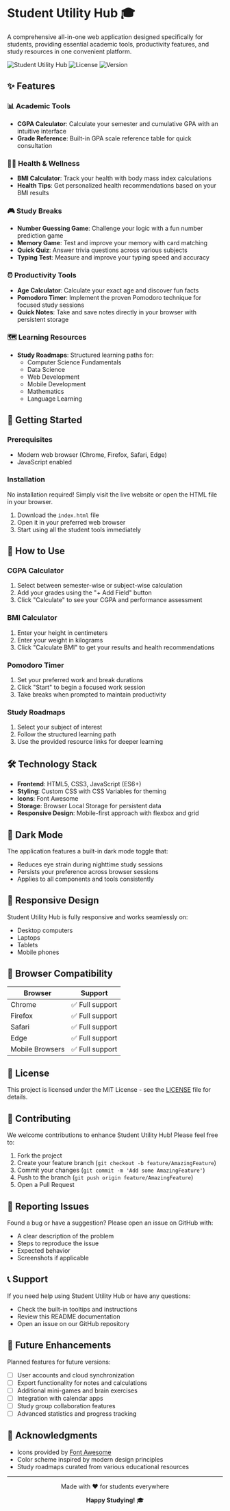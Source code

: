 # Student Utility Hub 🎓

A comprehensive all-in-one web application designed specifically for students, providing essential academic tools, productivity features, and study resources in one convenient platform.

![Student Utility Hub](https://img.shields.io/badge/Student-Tools-blue) ![License](https://img.shields.io/badge/License-MIT-green) ![Version](https://img.shields.io/badge/Version-1.0-orange)

## ✨ Features

### 📊 Academic Tools
- **CGPA Calculator**: Calculate your semester and cumulative GPA with an intuitive interface
- **Grade Reference**: Built-in GPA scale reference table for quick consultation

### 🏋️‍♂️ Health & Wellness
- **BMI Calculator**: Track your health with body mass index calculations
- **Health Tips**: Get personalized health recommendations based on your BMI results

### 🎮 Study Breaks
- **Number Guessing Game**: Challenge your logic with a fun number prediction game
- **Memory Game**: Test and improve your memory with card matching
- **Quick Quiz**: Answer trivia questions across various subjects
- **Typing Test**: Measure and improve your typing speed and accuracy

### ⏰ Productivity Tools
- **Age Calculator**: Calculate your exact age and discover fun facts
- **Pomodoro Timer**: Implement the proven Pomodoro technique for focused study sessions
- **Quick Notes**: Take and save notes directly in your browser with persistent storage

### 🗺️ Learning Resources
- **Study Roadmaps**: Structured learning paths for:
  - Computer Science Fundamentals
  - Data Science
  - Web Development
  - Mobile Development
  - Mathematics
  - Language Learning

## 🚀 Getting Started

### Prerequisites
- Modern web browser (Chrome, Firefox, Safari, Edge)
- JavaScript enabled

### Installation
No installation required! Simply visit the live website or open the HTML file in your browser.

1. Download the `index.html` file
2. Open it in your preferred web browser
3. Start using all the student tools immediately

## 📖 How to Use

### CGPA Calculator
1. Select between semester-wise or subject-wise calculation
2. Add your grades using the "+ Add Field" button
3. Click "Calculate" to see your CGPA and performance assessment

### BMI Calculator
1. Enter your height in centimeters
2. Enter your weight in kilograms
3. Click "Calculate BMI" to get your results and health recommendations

### Pomodoro Timer
1. Set your preferred work and break durations
2. Click "Start" to begin a focused work session
3. Take breaks when prompted to maintain productivity

### Study Roadmaps
1. Select your subject of interest
2. Follow the structured learning path
3. Use the provided resource links for deeper learning

## 🛠️ Technology Stack

- **Frontend**: HTML5, CSS3, JavaScript (ES6+)
- **Styling**: Custom CSS with CSS Variables for theming
- **Icons**: Font Awesome
- **Storage**: Browser Local Storage for persistent data
- **Responsive Design**: Mobile-first approach with flexbox and grid

## 🌙 Dark Mode

The application features a built-in dark mode toggle that:
- Reduces eye strain during nighttime study sessions
- Persists your preference across browser sessions
- Applies to all components and tools consistently

## 📱 Responsive Design

Student Utility Hub is fully responsive and works seamlessly on:
- Desktop computers
- Laptops
- Tablets
- Mobile phones

## 🔧 Browser Compatibility

| Browser | Support |
|---------|---------|
| Chrome | ✅ Full support |
| Firefox | ✅ Full support |
| Safari | ✅ Full support |
| Edge | ✅ Full support |
| Mobile Browsers | ✅ Full support |

## 📝 License

This project is licensed under the MIT License - see the [LICENSE](LICENSE) file for details.

## 🤝 Contributing

We welcome contributions to enhance Student Utility Hub! Please feel free to:

1. Fork the project
2. Create your feature branch (`git checkout -b feature/AmazingFeature`)
3. Commit your changes (`git commit -m 'Add some AmazingFeature'`)
4. Push to the branch (`git push origin feature/AmazingFeature`)
5. Open a Pull Request

## 🐛 Reporting Issues

Found a bug or have a suggestion? Please open an issue on GitHub with:
- A clear description of the problem
- Steps to reproduce the issue
- Expected behavior
- Screenshots if applicable

## 📞 Support

If you need help using Student Utility Hub or have any questions:
- Check the built-in tooltips and instructions
- Review this README documentation
- Open an issue on our GitHub repository

## 🚀 Future Enhancements

Planned features for future versions:
- [ ] User accounts and cloud synchronization
- [ ] Export functionality for notes and calculations
- [ ] Additional mini-games and brain exercises
- [ ] Integration with calendar apps
- [ ] Study group collaboration features
- [ ] Advanced statistics and progress tracking

## 🙏 Acknowledgments

- Icons provided by [Font Awesome](https://fontawesome.com)
- Color scheme inspired by modern design principles
- Study roadmaps curated from various educational resources

---

<div align="center">

Made with ❤️ for students everywhere

**Happy Studying!** 🎓

</div>
